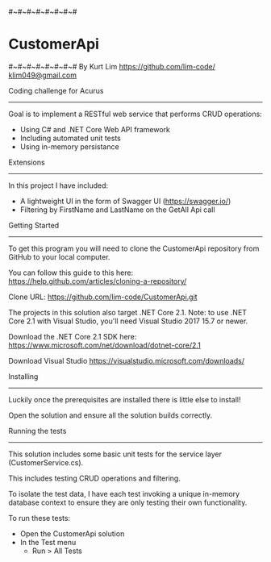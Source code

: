 #~#~#~#~#~#~#~#
# CustomerApi #
#~#~#~#~#~#~#~#
By Kurt Lim
https://github.com/lim-code/
klim049@gmail.com


Coding challenge for Acurus 
***************************
Goal is to implement a RESTful web service that performs CRUD operations:
- Using C# and .NET Core Web API framework
- Including automated unit tests
- Using in-memory persistance

Extensions
**********
In this project I have included:
- A lightweight UI in the form of Swagger UI (https://swagger.io/)
- Filtering by FirstName and LastName on the GetAll Api call

Getting Started
***************
To get this program you will need to clone the CustomerApi repository from GitHub to your local computer.

You can follow this guide to this here: https://help.github.com/articles/cloning-a-repository/

Clone URL: https://github.com/lim-code/CustomerApi.git

The projects in this solution also target .NET Core 2.1. Note: to use .NET Core 2.1 with Visual Studio, you'll need Visual Studio 2017 15.7 or newer.

Download the .NET Core 2.1 SDK here:
https://www.microsoft.com/net/download/dotnet-core/2.1

Download Visual Studio
https://visualstudio.microsoft.com/downloads/


Installing
**********

Luckily once the prerequisites are installed there is little else to install!

Open the solution and ensure all the solution builds correctly.


Running the tests
*****************

This solution includes some basic unit tests for the service layer (CustomerService.cs).

This includes testing CRUD operations and filtering.

To isolate the test data, I have each test invoking a unique in-memory database context to ensure they are only testing their own functionality.

To run these tests:
- Open the CustomerApi solution
- In the Test menu
	- Run > All Tests
